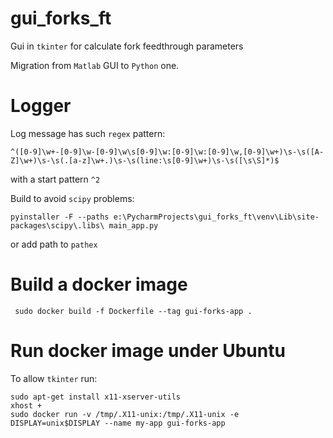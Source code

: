 # gui_forks_ft
Gui in `tkinter` for calculate fork feedthrough parameters

Migration from `Matlab` GUI to `Python` one.

# Logger

Log message has such `regex` pattern:

```regex
^([0-9]\w+-[0-9]\w-[0-9]\w\s[0-9]\w:[0-9]\w:[0-9]\w,[0-9]\w+)\s-\s([A-Z]\w+)\s-\s(.[a-z]\w+.)\s-\s(line:\s[0-9]\w+)\s-\s([\s\S]*)$
```

with a start pattern `^2`

Build to avoid `scipy` problems:
```
pyinstaller -F --paths e:\PycharmProjects\gui_forks_ft\venv\Lib\site-packages\scipy\.libs\ main_app.py
```
or add path to `pathex`
# Build a docker image
```
 sudo docker build -f Dockerfile --tag gui-forks-app .
```

# Run docker image under Ubuntu
To allow `tkinter` run:
```
sudo apt-get install x11-xserver-utils
xhost +
sudo docker run -v /tmp/.X11-unix:/tmp/.X11-unix -e DISPLAY=unix$DISPLAY --name my-app gui-forks-app

```
